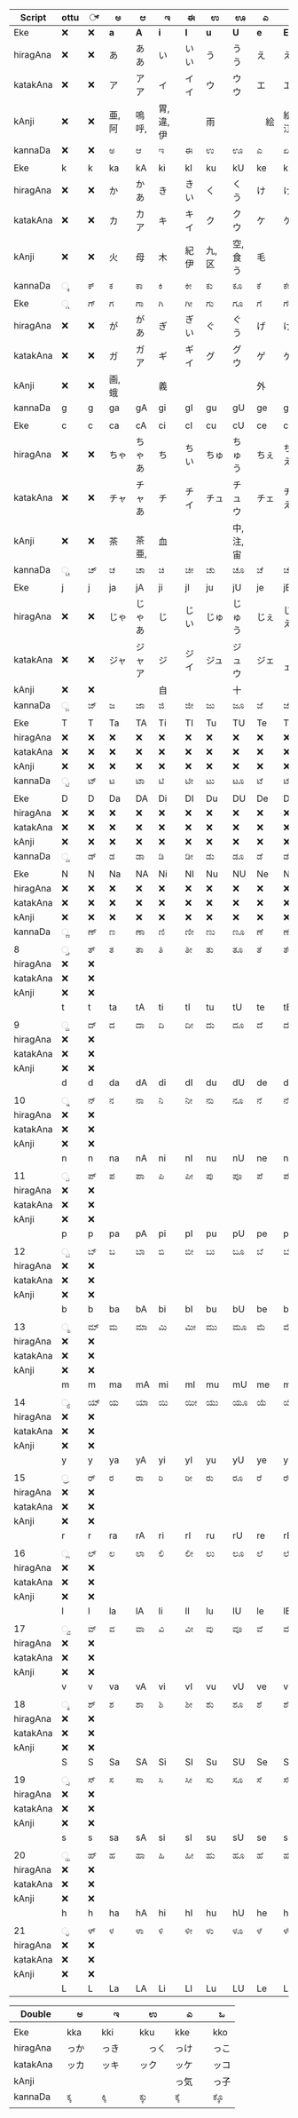 
| **Script** | **ottu** | **್**  | **ಅ** | **ಆ** | **ಇ** | **ಈ** | **ಉ** | **ಊ** | **ಎ** | **ಏ** | **ಒ** | **ಓ** |
|------------|---------------|-------|-------|-------|-------|-------|-------|-------|-------|-------|-------|-------|
| Eke        | ❌            | ❌    | **a** | **A** | **i** | **I** | **u** | **U** | **e** | **E** | **o** | **O** |
| hiragAna   | ❌            | ❌    | あ    | ああ   | い     | いい   | う    | うう   | え    | ええ   | お    | おお   |
| katakAna   | ❌            | ❌    | ア    | アア   | イ     | イイ   | ウ    | ウウ   | エ    | エエ   | オ    | オオ   |
| kAnji      | ❌            | ❌    |亜, 阿|嗚呼,|胃, 違, 伊|  | 雨 |   |　絵  |絵,　江| |　大　|
| kannaDa    | ❌            | ❌    | ಅ    | ಆ     | ಇ     | ಈ    | ಉ    | ಊ    | ಎ    | ಏ     | ಒ    | ಓ     |
| | | | | | | | | | | | |
| Eke        | k             | k     | ka    | kA    | ki    | kI    | ku    | kU    | ke    | kE    | ko    | kO    |
| hiragAna   | ❌            | ❌    | か    | かあ   | き     | きい   | く    | くう   | け    | けえ   | こ    | こお   |
| katakAna   | ❌            | ❌    | カ    | カア   | キ     | キイ   | ク    | クウ   | ケ    | ケエ   | コ    | コオ   |
| kAnji      | ❌            | ❌    | 火    | 母     | 木    |  紀伊   | 九, 区 | 空, 食う | 毛　| | 子    ||
| kannaDa    | ್ಕ            | ಕ್     | ಕ     | ಕಾ    | ಕಿ     | ಕೀ    | ಕು    | ಕೂ    | ಕೆ    | ಕೇ     | ಕೊ    | ಕೋ     |
| | | | | | | | | | | | |
| Eke        | ್ಗ            | ಗ್     | ಗ     | ಗಾ    | ಗಿ     | ಗೀ    | ಗು    | ಗೂ    | ಗೆ    | ಗೇ     | ಗೊ    | ಗೋ     |
| hiragAna   | ❌            | ❌    | が    | があ   | ぎ     | ぎい   | ぐ    | ぐう   | げ    | げえ   | ご    | ごお   |
| katakAna   | ❌            | ❌    | ガ   | ガア    | ギ    | ギイ   | グ   | グウ    | ゲ   | ゲエ    | ゴ    | ゴオ   |
| kAnji      | ❌            | ❌    | 画, 蛾 |       | 義    |       |       |       | 外    |       | 五     |       |
| kannaDa    | g             | g     | ga    | gA    | gi     | gI    | gu    | gU    | ge    | gE     | go    | gO    |
| | | | | | | | | | | | |
| Eke        | c             | c     | ca    | cA    | ci     | cI    | cu    | cU    | ce    | cE     | co    | cO    |
| hiragAna   | ❌            | ❌    | ちゃ   | ちゃあ  | ち    | ちい    | ちゅ  | ちゅう   | ちぇ   | ちぇえ   | ちょ   | ちょお   |
| katakAna   | ❌            | ❌    | チャ  | チャあ  | チ    | チイ    | チュ  | チュウ   | チェ  | チェえ   | チョ  | チョお   |
| kAnji      | ❌            | ❌    | 茶      |　茶亜, |   血    |      |    | 中, 注, 宙 |    |     |       |       |
| kannaDa    | ್ಚ            | ಚ್     | ಚ     | ಚಾ    | ಚಿ     | ಚೀ    | ಚು    | ಚೂ    | ಚೆ    | ಚೇ     | ಚೊ    | ಚೋ     |
| | | | | | | | | | | | |
| Eke           | j           | j    | ja    | jA    | ji     | jI    | ju    | jU    | je    | jE     | jo    | jO    |
| hiragAna   | ❌          | ❌    | じゃ | じゃあ | じ | じい | じゅ | じゅう  | じぇ |  じぇえ | じょ | じょお |
| katakAna   | ❌          | ❌    | ジャ　| ジャア | ジ | ジイ | ジュ　| ジュウ| ジェ | 　ジェエ | ジョ| ジョオ |
| kAnji      | ❌          | ❌    |    |  | 自　| |  | 十 |   |  | 女 |   |
| kannaDa    | ್ಜ            | ಜ್     | ಜ     | ಜಾ    | ಜಿ     | ಜೀ    | ಜು    | ಜೂ    | ಜೆ    | ಜೇ     | ಜೊ    | ಜೋ     |
| | | | | | | | | | | | |
| Eke        | T             | T     | Ta    | TA    | Ti     | TI    | Tu    | TU    | Te    | TE     | To    | TO    |
| hiragAna   | ❌            | ❌    |  ❌   | ❌ | ❌ | ❌ | ❌|❌|❌ | ❌ |❌|❌|
| katakAna   | ❌            | ❌    |  ❌   | ❌ | ❌ | ❌ | ❌|❌|❌ | ❌ |❌|❌|
| kAnji      | ❌            | ❌    | ❌   | ❌ | ❌ | ❌ | ❌|❌|❌ | ❌ |❌|❌|
| kannaDa    | ್ಟ            | ಟ್     | ಟ     | ಟಾ    | ಟಿ     | ಟೀ    | ಟು    | ಟೂ    | ಟೆ    | ಟೇ     | ಟೊ    | ಟೋ     |
| | | | | | | | | | | | |
| Eke        | D             | D     | Da    | DA    | Di     | DI    | Du    | DU    | De    | DE     | Do    | DO    |
| hiragAna   | ❌            | ❌    |  ❌   | ❌ | ❌ | ❌ | ❌|❌|❌ | ❌ |❌|❌|
| katakAna   | ❌            | ❌    |  ❌   | ❌ | ❌ | ❌ | ❌|❌|❌ | ❌ |❌|❌|
| kAnji      | ❌            | ❌    |  ❌   | ❌ | ❌ | ❌ | ❌|❌|❌ | ❌ |❌|❌|
| kannaDa    | ್ಡ            | ಡ್     | ಡ     | ಡಾ    | ಡಿ     | ಡೀ    | ಡು    | ಡೂ    | ಡೆ    | ಡೇ     | ಡೊ    | ಡೋ     |
| | | | | | | | | | | | |
| Eke        | N             | N     | Na    | NA    | Ni     | NI    | Nu    | NU    | Ne    | NE     | No    | NO    |
| hiragAna   | ❌            | ❌    |  ❌   | ❌ | ❌ | ❌ | ❌|❌|❌ | ❌ |❌|❌|
| katakAna   | ❌            | ❌    |  ❌   | ❌ | ❌ | ❌ | ❌|❌|❌ | ❌ |❌|❌|
| kAnji      | ❌            | ❌    |  ❌   | ❌ | ❌ | ❌ | ❌|❌|❌ | ❌ |❌|❌|
| kannaDa    | ್ಣ            | ಣ್     | ಣ     | ಣಾ    | ಣಿ     | ಣೀ    | ಣು    | ಣೂ    | ಣೆ    | ಣೇ     | ಣೊ    | ಣೋ     |
| | | | | | | | | | | | |
| 8          | ್ತ            | ತ್     | ತ     | ತಾ    | ತಿ     | ತೀ    | ತು    | ತೂ    | ತೆ    | ತೇ     | ತೊ    | ತೋ     |
| hiragAna   | ❌            | ❌    |       |       |       |       |       |       |       |       |       |       |
| katakAna   | ❌            | ❌    |       |       |       |       |       |       |       |       |       |       |
| kAnji      | ❌            | ❌    |       |       |       |       |       |       |       |       |       |       |
|            | t             | t     | ta    | tA    | ti     | tI    | tu    | tU    | te    | tE     | to    | tO    |
| | | | | | | | | | | | |
| 9          | ್ದ            | ದ್     | ದ     | ದಾ    | ದಿ     | ದೀ    | ದು    | ದೂ    | ದೆ    | ದೇ     | ದೊ    | ದೋ     |
| hiragAna   | ❌            | ❌    |       |       |       |       |       |       |       |       |       |       |
| katakAna   | ❌            | ❌    |       |       |       |       |       |       |       |       |       |       |
| kAnji      | ❌            | ❌    |       |       |       |       |       |       |       |       |       |       |
|            | d             | d     | da    | dA    | di     | dI    | du    | dU    | de    | dE     | do    | dO    |
| | | | | | | | | | | | |
| 10         | ್ನ            | ನ್     | ನ     | ನಾ    | ನಿ     | ನೀ    | ನು    | ನೂ    | ನೆ    | ನೇ     | ನೊ    | ನೋ     |
| hiragAna   | ❌            | ❌    |       |       |       |       |       |       |       |       |       |       |
| katakAna   | ❌            | ❌    |       |       |       |       |       |       |       |       |       |       |
| kAnji      | ❌            | ❌    |       |       |       |       |       |       |       |       |       |       |
|            | n             | n     | na    | nA    | ni     | nI    | nu    | nU    | ne    | nE     | no    | nO    |
| | | | | | | | | | | | |
| 11         | ್ಪ            | ಪ್     | ಪ     | ಪಾ    | ಪಿ     | ಪೀ    | ಪು    | ಪೂ    | ಪೆ    | ಪೇ     | ಪೊ    | ಪೋ     |
| hiragAna   | ❌            | ❌    |       |       |       |       |       |       |       |       |       |       |
| katakAna   | ❌            | ❌    |       |       |       |       |       |       |       |       |       |       |
| kAnji      | ❌            | ❌    |       |       |       |       |       |       |       |       |       |       |
|            | p             | p     | pa    | pA    | pi     | pI    | pu    | pU    | pe    | pE     | po    | pO    |
| | | | | | | | | | | | |
| 12         | ್ಬ            | ಬ್     | ಬ     | ಬಾ    | ಬಿ     | ಬೀ    | ಬು    | ಬೂ    | ಬೆ    | ಬೇ     | ಬೊ    | ಬೋ     |
| hiragAna   | ❌            | ❌    |       |       |       |       |       |       |       |       |       |       |
| katakAna   | ❌            | ❌    |       |       |       |       |       |       |       |       |       |       |
| kAnji      | ❌            | ❌    |       |       |       |       |       |       |       |       |       |       |
|            | b             | b     | ba    | bA    | bi     | bI    | bu    | bU    | be    | bE     | bo    | bO    |
| | | | | | | | | | | | |
| 13         | ್ಮ            | ಮ್     | ಮ     | ಮಾ    | ಮಿ     | ಮೀ    | ಮು    | ಮೂ    | ಮೆ    | ಮೇ     | ಮೊ    | ಮೋ     |
| hiragAna   | ❌            | ❌    |       |       |       |       |       |       |       |       |       |       |
| katakAna   | ❌            | ❌    |       |       |       |       |       |       |       |       |       |       |
| kAnji      | ❌            | ❌    |       |       |       |       |       |       |       |       |       |       |
|            | m             | m     | ma    | mA    | mi     | mI    | mu    | mU    | me    | mE     | mo    | mO    |
| | | | | | | | | | | | |
| 14         | ್ಯ            | ಯ್     | ಯ     | ಯಾ    | ಯಿ     | ಯೀ    | ಯು    | ಯೂ    | ಯೆ    | ಯೇ     | ಯೊ    | ಯೋ     |
| hiragAna   | ❌            | ❌    |       |       |       |       |       |       |       |       |       |       |
| katakAna   | ❌            | ❌    |       |       |       |       |       |       |       |       |       |       |
| kAnji      | ❌            | ❌    |       |       |       |       |       |       |       |       |       |       |
|            | y             | y     | ya    | yA    | yi     | yI    | yu    | yU    | ye    | yE     | yo    | yO    |
| | | | | | | | | | | | |
| 15         | ್ರ            | ರ್     | ರ     | ರಾ    | ರಿ     | ರೀ    | ರು    | ರೂ    | ರೆ    | ರೇ     | ರೊ    | ರೋ     |
| hiragAna   | ❌            | ❌    |       |       |       |       |       |       |       |       |       |       |
| katakAna   | ❌            | ❌    |       |       |       |       |       |       |       |       |       |       |
| kAnji      | ❌            | ❌    |       |       |       |       |       |       |       |       |       |       |
|            | r             | r     | ra    | rA    | ri     | rI    | ru    | rU    | re    | rE     | ro    | rO    |
| | | | | | | | | | | | |
| 16         | ್ಲ            | ಲ್     | ಲ     | ಲಾ    | ಲಿ     | ಲೀ    | ಲು    | ಲೂ    | ಲೆ    | ಲೇ     | ಲೊ    | ಲೋ     |
| hiragAna   | ❌            | ❌    |       |       |       |       |       |       |       |       |       |       |
| katakAna   | ❌            | ❌    |       |       |       |       |       |       |       |       |       |       |
| kAnji      | ❌            | ❌    |       |       |       |       |       |       |       |       |       |       |
|            | l             | l     | la    | lA    | li     | lI    | lu    | lU    | le    | lE     | lo    | lO   |
| | | | | | | | | | | | |
| 17      | ್ವ            | ವ್    | ವ     | ವಾ    | ವಿ     | ವೀ    | ವು     | ವೂ    | ವೆ     | ವೇ    | ವೊ     | ವೋ     |
| hiragAna | ❌            | ❌   | | | | | | | | | | |
| katakAna | ❌            | ❌    | | | | | | | | | | |
| kAnji    | ❌            | ❌   | | | | | | | | | | |
|         | v             | v     | va    | vA    | vi    | vI    | vu    | vU    | ve    | vE    | vo    | vO    |
| | | | | | | | | | | | | |
| 18      | ್ಶ            | ಶ್    | ಶ     | ಶಾ    | ಶಿ     | ಶೀ    | ಶು     | ಶೂ    | ಶೆ     | ಶೇ    | ಶೊ     | ಶೋ     |
| hiragAna | ❌            | ❌   | | | | | | | | | | |
| katakAna | ❌            | ❌    | | | | | | | | | | |
| kAnji    | ❌            | ❌   | | | | | | | | | | |
|         | S             | S     | Sa    | SA    | Si    | SI    | Su    | SU    | Se    | SE    | So    | SO    |
| | | | | | | | | | | | | |
| 19      | ್ಸ            | ಸ್    | ಸ     | ಸಾ    | ಸಿ     | ಸೀ    | ಸು     | ಸೂ    | ಸೆ     | ಸೇ    | ಸೊ     | ಸೋ     |
| hiragAna | ❌            | ❌   | | | | | | | | | | |
| katakAna | ❌            | ❌    | | | | | | | | | | |
| kAnji    | ❌            | ❌   | | | | | | | | | | |
|         | s             | s     | sa    | sA    | si    | sI    | su    | sU    | se    | sE    | so    | sO    |
| | | | | | | | | | | | | |
| 20      | ್ಹ            | ಹ್    | ಹ     | ಹಾ    | ಹಿ     | ಹೀ    | ಹು     | ಹೂ    | ಹೆ     | ಹೇ    | ಹೊ     | ಹೋ     |
| hiragAna | ❌            | ❌   | | | | | | | | | | |
| katakAna | ❌            | ❌    | | | | | | | | | | |
| kAnji    | ❌            | ❌   | | | | | | | | | | |
|         | h             | h     | ha    | hA    | hi    | hI    | hu    | hU    | he    | hE    | ho    | hO    |
| | | | | | | | | | | | | |
| 21      | ್ಳ            | ಳ್    | ಳ     | ಳಾ    | ಳಿ     | ಳೀ    | ಳು     | ಳೂ    | ಳೆ     | ಳೇ    | ಳೊ     | ಳೋ     |
| hiragAna | ❌            | ❌   | | | | | | | | | | |
| katakAna | ❌            | ❌    | | | | | | | | | | |
| kAnji    | ❌            | ❌   | | | | | | | | | | |
|         | L             | L     | La    | LA    | Li    | LI    | Lu    | LU    | Le    | LE    | Lo    | LO    |



| **Double**  |  **ಅ** | **ಇ** | **ಉ**  | **ಎ**  | **ಒ** |
|---------|---------------|-------|-------|-------|-------|
| | | | | | |
| Eke 　　　| kka 　| kki  | kku  | kke  | kko  |
| hiragAna | っか  | っき   |　っく | っけ | っこ  |
| katakAna | ッカ  | ッキ  　| ック  | ッケ  | ッコ  |
| kAnji    |   　　|  　　　|   　　　|  っ気  　| っ子    |
| kannaDa  | ಕ್ಕ   | ಕ್ಕಿ   | ಕ್ಕು   | ಕ್ಕೆ  | ಕ್ಕೊ  |
| | | | | | |
